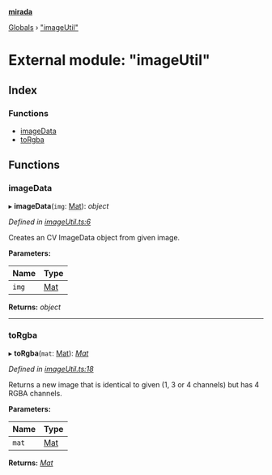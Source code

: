 **[mirada](../README.md)**

[Globals](../README.md) › ["imageUtil"](_imageutil_.md)

# External module: "imageUtil"

## Index

### Functions

* [imageData](_imageutil_.md#imagedata)
* [toRgba](_imageutil_.md#torgba)

## Functions

###  imageData

▸ **imageData**(`img`: [Mat](../classes/_types_opencv_.mat.md)): *object*

*Defined in [imageUtil.ts:6](https://github.com/cancerberoSgx/mirada/blob/d67acf6/mirada/src/imageUtil.ts#L6)*

Creates an CV ImageData object from given image.

**Parameters:**

Name | Type |
------ | ------ |
`img` | [Mat](../classes/_types_opencv_.mat.md) |

**Returns:** *object*

___

###  toRgba

▸ **toRgba**(`mat`: [Mat](../classes/_types_opencv_.mat.md)): *[Mat](../classes/_types_opencv_.mat.md)*

*Defined in [imageUtil.ts:18](https://github.com/cancerberoSgx/mirada/blob/d67acf6/mirada/src/imageUtil.ts#L18)*

Returns a new image that is identical to given (1, 3 or 4 channels)
but has 4 RGBA channels.

**Parameters:**

Name | Type |
------ | ------ |
`mat` | [Mat](../classes/_types_opencv_.mat.md) |

**Returns:** *[Mat](../classes/_types_opencv_.mat.md)*